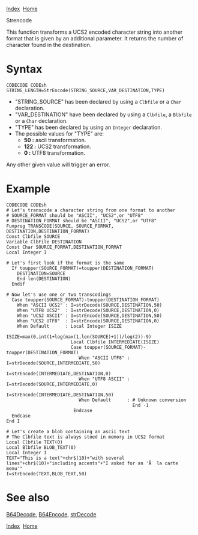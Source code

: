 [Index](index.html)  [Home](getting-started_home.html)

Strencode

This function transforms a UCS2 encoded character string into another format that is given by an additional parameter. It returns the number of character found in the destination.

# Syntax

```
CODECODE CODEsh
STRING_LENGTH=StrEncode(STRING_SOURCE,VAR_DESTINATION,TYPE)
```

* "STRING\_SOURCE" has been declared by using a `Clbfile` or a `Char` declaration.
* "VAR\_DESTINATION" have been declared by using a `Clbfile`, a `Blbfile` or a `Char` declaration.
* "TYPE" has been declared by using an `Integer` declaration.
* The possible values for "TYPE" are:
  + **50 :** ascii transformation.
  + **122 :** UCS2 transformation.
  + **0 :** UTF8 transformation.

Any other given value will trigger an error.

# Example

```
CODECODE CODEsh
# Let's transcode a character string from one format to another
# SOURCE_FORMAT should be "ASCII", "UCS2",or "UTF8"
# DESTINATION_FORMAT should be "ASCII", "UCS2",or "UTF8"
Funprog TRANSCODE(SOURCE, SOURCE_FORMAT, DESTINATION,DESTINATION_FORMAT)
Const Clbfile SOURCE
Variable ClbFile DESTINATION
Const Char SOURCE_FORMAT,DESTINATION_FORMAT
Local Integer I

# Let's first look if the format is the same
  If toupper(SOURCE_FORMAT)=toupper(DESTINATION_FORMAT)
    DESTINATION=SOURCE
    End len(DESTINATION)
  Endif

# Now let's use one or two transcodings
  Case toupper(SOURCE_FORMAT)-toupper(DESTINATION_FORMAT)
    When "ASCII UCS2" : I=strDecode(SOURCE,DESTINATION,50)
    When "UTF8 UCS2"  : I=strDecode(SOURCE,DESTINATION,0)
    When "UCS2 ASCII" : I=strEncode(SOURCE,DESTINATION,50)
    When "UCS2 UTF8"  : I=strEncode(SOURCE,DESTINATION,0)
    When Default      : Local Integer ISIZE
                        ISIZE=max(0,int(1+log(max(1,len(SOURCE)+1))/log(2))-9)
                        Local Clbfile INTERMEDIATE(ISIZE)
                        Case toupper(SOURCE_FORMAT)-toupper(DESTINATION_FORMAT)
                           When "ASCII UTF8" : I=strDecode(SOURCE,INTERMEDIATE,50)
                                               I=strEncode(INTERMEDIATE,DESTINATION,0)
                           When "UTF8 ASCII" : I=strDecode(SOURCE,INTERMEDIATE,0)
                                               I=strEncode(INTERMEDIATE,DESTINATION,50)
                           When Default      : # Unknown conversion
                                               End -1
                         Endcase
  Endcase
End I

# Let's create a blob containing an ascii text
# The Clbfile text is always stoed in memory in UCS2 format
Local Clbfile TEXT(0)
Local Blbfile BLOB_TEXT(0)
Local Integer I
TEXT="This is a text"+chr$(10)+"with several lines"+chr$(10)+"including accents"+"I asked for an 'Ã  la carte menu'"
I=strEncode(TEXT,BLOB_TEXT,50)
```

# See also

[B64Decode](4gl_b64decode.html), [B64Encode](4gl_b64encode.html), [strDecode](4gl_strdecode.html)

  

[Index](index.html)  [Home](getting-started_home.html)
